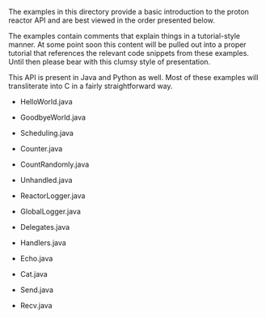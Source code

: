 The examples in this directory provide a basic introduction to the
proton reactor API and are best viewed in the order presented below.

The examples contain comments that explain things in a tutorial-style
manner. At some point soon this content will be pulled out into a
proper tutorial that references the relevant code snippets from these
examples. Until then please bear with this clumsy style of
presentation.

This API is present in Java and Python as well.  Most of these examples will
transliterate into C in a fairly straightforward way.

  - HelloWorld.java
  - GoodbyeWorld.java

  - Scheduling.java
  - Counter.java
  - CountRandomly.java

  - Unhandled.java
  - ReactorLogger.java
  - GlobalLogger.java
  - Delegates.java

  - Handlers.java

  - Echo.java
  - Cat.java

  - Send.java
  - Recv.java

